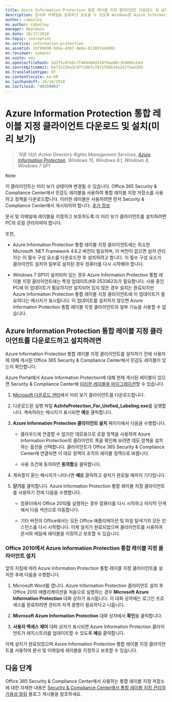 ```yaml
---
title: Azure Information Protection 통합 레이블 지정 클라이언트 다운로드 및 설치(미리 보기)
description: 문서와 이메일을 분류하고 보호할 수 있도록 Windows용 Azure Information Protection 통합 레이블 지정 클라이언트의 미리 보기 버전을 설치하는 사용자에 대한 지침입니다.
author: cabailey
ms.author: cabailey
manager: mbaldwin
ms.date: 10/17/2018
ms.topic: conceptual
ms.service: information-protection
ms.assetid: 2bf09690-9dba-43b7-9e0a-0110915d4081
ms.reviewer: eymanor
ms.suite: ems
ms.openlocfilehash: 5d2f5c07ebc7f4844b0d35879ae00c7b9066cb6d
ms.sourcegitcommit: 6a732226a3c97fc06fcf815fbbb24a2e2faae209
ms.translationtype: HT
ms.contentlocale: ko-KR
ms.lasthandoff: 10/16/2018
ms.locfileid: "49359003"
---
```

# <a name="download-and-install-the-azure-information-protection-unified-labeling-client-preview"></a>Azure Information Protection 통합 레이블 지정 클라이언트 다운로드 및 설치(미리 보기)

>*적용 대상: Active Directory Rights Management Services, [Azure Information Protection](https://azure.microsoft.com/pricing/details/information-protection), Windows 10, Windows 8.1, Windows 8, Windows 7 SP1*

> [!NOTE]
> 이 클라이언트는 미리 보기 상태이며 변경될 수 있습니다. Office 365 Security & Compliance Center에서 민감도 레이블을 사용하여 통합 레이블 지정 저장소를 사용하고 정책을 다운로드합니다. 이러한 레이블은 사용하려면 먼저 Security & Compliance Center에서 게시되어야 합니다. [추가 정보](https://techcommunity.microsoft.com/t5/Security-Privacy-and-Compliance/Announcing-the-availability-of-unified-labeling-management-in/ba-p/262492)

문서 및 이메일에 레이블을 지정하고 보호하도록 이 미리 보기 클라이언트를 설치하려면 PC의 로컬 관리자여야 합니다.

또한,

- Azure Information Protection 통합 레이블 지정 클라이언트에는 최소한 Microsoft .NET Framework 4.6.2 버전이 필요하며, 이 버전이 없으면 설치 관리자는 이 필수 구성 요소를 다운로드한 후 설치하려고 합니다. 이 필수 구성 요소가 클라이언트 설치의 일부로 설치된 경우 컴퓨터를 다시 시작해야 합니다.

- Windows 7 SP1이 설치되어 있는 경우 Azure Information Protection 통합 레이블 지정 클라이언트에는 특정 업데이트(KB 2533623)가 필요합니다. 사용 중인 PC에 이 업데이트가 필요하지만 설치되어 있지 않은 경우 설치는 완료되지만 Azure Information Protection 통합 레이블 지정 클라이언트에 이 업데이트가 필요하다는 메시지가 표시됩니다. 이 업데이트를 설치하지 않으면 Azure Information Protection 통합 레이블 지정 클라이언트의 일부 기능을 사용할 수 없습니다. 

## <a name="to-download-and-install-the-azure-information-protection-unified-labeling-client"></a>Azure Information Protection 통합 레이블 지정 클라이언트를 다운로드하고 설치하려면

Azure Information Protection 통합 레이블 지정 클라이언트를 설치하기 전에 사용자에 대해 게시된 Office 365 Security & Compliance Center에서 민감도 레이블이 있는지 확인합니다. 

Azure Portal에서 Azure Information Protection에 대해 현재 게시된 레이블이 있으면 Security & Compliance Center에 [이러한 레이블을 마이그레이션](../configure-policy-migrate-labels.md)할 수 있습니다.

1. [Microsoft 다운로드 센터](https://www.microsoft.com/en-us/download/details.aspx?id=57440)에서 미리 보기 클라이언트를 다운로드합니다.

2. 다운로드된 실행 파일 **AzInfoProtection_For_Unified_Labeling.exe**를 실행합니다. 계속하라는 메시지가 표시되면 **예**를 클릭합니다.    

3. **Azure Information Protection 클라이언트 설치** 페이지에서 다음을 수행합니다.     
    - 클라우드에 연결할 수 없지만 데모용으로 로컬 정책을 사용하여 Azure Information Protection의 클라이언트 쪽을 확인해 보려면 데모 정책을 설치하는 옵션을 선택합니다. 클라이언트가 Office 365 Security & Compliance Center에 연결되면 이 데모 정책이 조직의 레이블 정책으로 바뀝니다.

    - 사용 조건에 동의하면 **동의함**을 클릭합니다.    

4. 계속할지 묻는 메시지가 나타나면 **예**를 클릭하고 설치가 완료될 때까지 기다립니다.    

6. **닫기**를 클릭합니다. Azure Information Protection 통합 레이블 지정 클라이언트를 사용하기 전에 다음을 수행합니다.    

    - 컴퓨터에서 Office 2010를 실행하는 경우 컴퓨터를 다시 시작하고 마지막 단계에서 다음 섹션으로 이동합니다.    
        
    - 기타 버전의 Office에서는 모든 Office 애플리케이션 및 파일 탐색기의 모든 인스턴스를 다시 시작합니다. 이제 설치가 완료되었으며 클라이언트를 사용하여 문서와 메일에 레이블을 지정하고 보호할 수 있습니다.    

### <a name="installing-the-azure-information-protection-unified-labeling-client-with-office-2010"></a>Office 2010에서 Azure Information Protection 통합 레이블 지정 클라이언트 설치

앞의 지침에 따라 Azure Information Protection 통합 레이블 지정 클라이언트를 설치한 후에 다음을 수행합니다.

1. Microsoft Word를 엽니다. Azure Information Protection 클라이언트 설치 후 Office 2010 애플리케이션을 처음으로 실행하는 경우 **Microsoft Azure Information Protection** 대화 상자가 표시됩니다. 이 대화 상자에는 로그인 프로세스를 완료하려면 관리자 자격 증명이 필요하다고 나옵니다.

2. **Microsoft Azure Information Protection** 대화 상자에서 **확인**을 클릭합니다.

3. **사용자 액세스 제어** 대화 상자가 표시되면 Azure Information Protection 클라이언트가 레지스트리를 업데이트할 수 있도록 **예**를 클릭합니다.

이제 설치가 완료되었으며 Azure Information Protection 통합 레이블 지정 클라이언트를 사용하여 문서 및 이메일에 레이블을 지정하고 보호할 수 있습니다.

## <a name="next-steps"></a>다음 단계

Office 365 Security & Compliance Center에서 사용하는 통합 레이블 지정 저장소에 대한 자세한 내용은 [Security & Compliance Center에서 통합 레이블 지정 관리의 가용성 알림](https://techcommunity.microsoft.com/t5/Security-Privacy-and-Compliance/Announcing-the-availability-of-unified-labeling-management-in/ba-p/262492) 블로그 게시물을 참조하세요.

